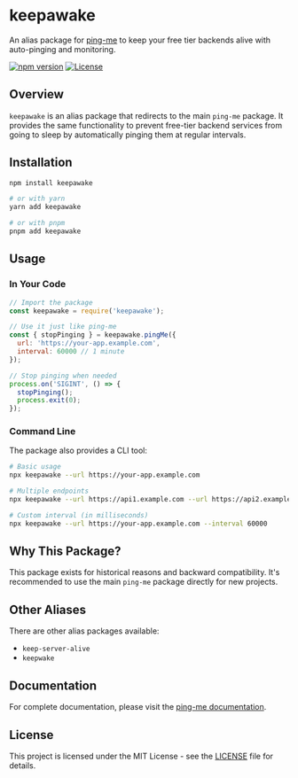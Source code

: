 # keepawake

An alias package for [ping-me](https://www.npmjs.com/package/ping-me) to keep your free tier backends alive with auto-pinging and monitoring.

[![npm version](https://img.shields.io/npm/v/keepawake)](https://www.npmjs.com/package/keepawake)
[![License](https://img.shields.io/github/license/mreshank/ping-me)](https://github.com/mreshank/ping-me/blob/main/LICENSE)

## Overview

`keepawake` is an alias package that redirects to the main `ping-me` package. It provides the same functionality to prevent free-tier backend services from going to sleep by automatically pinging them at regular intervals.

## Installation

```bash
npm install keepawake

# or with yarn
yarn add keepawake

# or with pnpm
pnpm add keepawake
```

## Usage

### In Your Code

```javascript
// Import the package
const keepawake = require('keepawake');

// Use it just like ping-me
const { stopPinging } = keepawake.pingMe({
  url: 'https://your-app.example.com',
  interval: 60000 // 1 minute
});

// Stop pinging when needed
process.on('SIGINT', () => {
  stopPinging();
  process.exit(0);
});
```

### Command Line

The package also provides a CLI tool:

```bash
# Basic usage
npx keepawake --url https://your-app.example.com

# Multiple endpoints
npx keepawake --url https://api1.example.com --url https://api2.example.com

# Custom interval (in milliseconds)
npx keepawake --url https://your-app.example.com --interval 60000
```

## Why This Package?

This package exists for historical reasons and backward compatibility. It's recommended to use the main `ping-me` package directly for new projects.

## Other Aliases

There are other alias packages available:
- `keep-server-alive`
- `keepwake`

## Documentation

For complete documentation, please visit the [ping-me documentation](https://ping-me.eshank.tech/docs).

## License

This project is licensed under the MIT License - see the [LICENSE](../../LICENSE) file for details. 